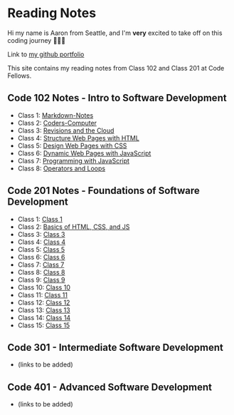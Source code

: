 # Reading Notes

Hi my name is Aaron from Seattle, and I'm **very** excited to take off on this coding journey 🚀🚀🚀

Link to [my github portfolio](https://github.com/amcwustl)

This site contains my reading notes from Class 102 and Class 201 at Code Fellows.

## Code 102 Notes - Intro to Software Development

- Class 1: [Markdown-Notes](102-Notes/Markdown-Notes.md)
- Class 2: [Coders-Computer](102-Notes/Coders-Computer.md)
- Class 3: [Revisions and the Cloud](102-Notes/Revisions-Cloud.md)
- Class 4: [Structure Web Pages with HTML](102-Notes/Class-4-102.md)
- Class 5: [Design Web Pages with CSS](102-Notes/Class-5-102.md)
- Class 6: [Dynamic Web Pages with JavaScript](102-Notes/Class-6-102.md)
- Class 7: [Programming with JavaScript](102-Notes/Class-7-102.md)
- Class 8: [Operators and Loops](102-Notes/Class-8-102.md)

## Code 201 Notes - Foundations of Software Development

- Class 1: [Class 1](201-Notes/Class-1-201.md)
- Class 2: [Basics of HTML, CSS, and JS](201-Notes/Class-2-201.md)
- Class 3: [Class 3](201-Notes/Class-3-201.md)
- Class 4: [Class 4](201-Notes/Class-4-201.md)
- Class 5: [Class 5](201-Notes/Class-5-201.md)
- Class 6: [Class 6](201-Notes/Class-6-201.md)
- Class 7: [Class 7](201-Notes/Class-7-201.md)
- Class 8: [Class 8](201-Notes/Class-8-201.md)
- Class 9: [Class 9](201-Notes/Class-9-201.md)
- Class 10: [Class 10](201-Notes/Class-10-201.md)
- Class 11: [Class 11](201-Notes/Class-11-201.md)
- Class 12: [Class 12](201-Notes/Class-12-201.md)
- Class 13: [Class 13](201-Notes/Class-13-201.md)
- Class 14: [Class 14](201-Notes/Class-14-201.md)
- Class 15: [Class 15](201-Notes/Class-15-201.md)

## Code 301 - Intermediate Software Development

- (links to be added)

## Code 401 - Advanced Software Development

- (links to be added)

